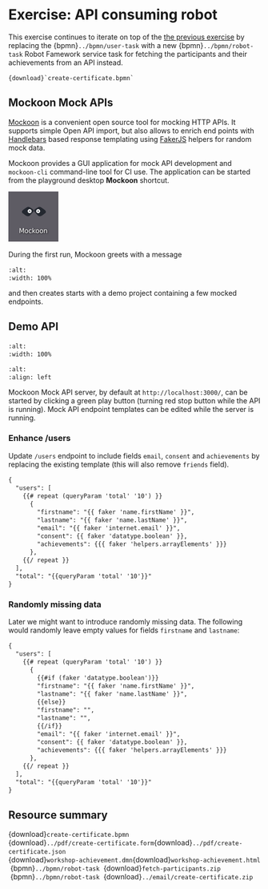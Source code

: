 # Exercise: API consuming robot

This exercise continues to iterate on top of the [the previous exercise](../email/index.md) by replacing the {bpmn}`../bpmn/user-task` with a new {bpmn}`../bpmn/robot-task` Robot Famework service task for fetching the participants and their achievements from an API instead.

```{bpmn-figure} create-certificate
{download}`create-certificate.bpmn`
```

## Mockoon Mock APIs

[Mockoon](https://mockoon.com/) is a convenient open source tool for mocking HTTP APIs. It supports simple Open API import, but also allows to enrich end points with [Handlebars](https://handlebarsjs.com/) based response templating using [FakerJS](https://fakerjs.dev/) helpers for random mock data.

Mockoon provides a GUI application for mock API development and `mockoon-cli` command-line tool for CI use. The application can be started from the playground desktop **Mockoon** shortcut.

![Mockoon desktop icon](../playground/desktop-mockoon.png)

During the first run, Mockoon greets with a message

```{figure} mockoon-welcome.png
:alt:
:width: 100%
```

and then creates starts with a demo project containing a few mocked endpoints.

## Demo API

```{figure} mockoon-users.png
:alt:
:width: 100%
```

```{figure} mockoon-play.png
:alt:
:align: left
```

Mockoon Mock API server, by default at `http://localhost:3000/`, can be started by clicking a green play button (turning red stop button while the API is running). Mock API endpoint templates can be edited while the server is running.

### Enhance /users

Update `/users` endpoint to include fields `email`, `consent` and `achievements` by replacing the existing template (this will also remove `friends` field).

```
{
  "users": [
    {{# repeat (queryParam 'total' '10') }}
      {
        "firstname": "{{ faker 'name.firstName' }}",
        "lastname": "{{ faker 'name.lastName' }}",
        "email": "{{ faker 'internet.email' }}",
        "consent": {{ faker 'datatype.boolean' }},
        "achievements": {{{ faker 'helpers.arrayElements' }}}
      },
    {{/ repeat }}
  ],
  "total": "{{queryParam 'total' '10'}}"
}
```

### Randomly missing data

Later we might want to introduce randomly missing data. The following would randomly leave empty values for fields `firstname` and `lastname`:

```
{
  "users": [
    {{# repeat (queryParam 'total' '10') }}
      {
        {{#if (faker 'datatype.boolean')}}
        "firstname": "{{ faker 'name.firstName' }}",
        "lastname": "{{ faker 'name.lastName' }}",
        {{else}}
        "firstname": "",
        "lastname": "",
        {{/if}}
        "email": "{{ faker 'internet.email' }}",
        "consent": {{ faker 'datatype.boolean' }},
        "achievements": {{{ faker 'helpers.arrayElements' }}}
      },
    {{/ repeat }}
  ],
  "total": "{{queryParam 'total' '10'}}"
}
```


## Resource summary

{download}`create-certificate.bpmn`<br/>
{download}`../pdf/create-certificate.form`{download}`../pdf/create-certificate.json`<br/>
{download}`workshop-achievement.dmn`{download}`workshop-achievement.html`<br/>
&nbsp;{bpmn}`../bpmn/robot-task`&nbsp; {download}`fetch-participants.zip`<br/>
&nbsp;{bpmn}`../bpmn/robot-task`&nbsp; {download}`../email/create-certificate.zip`


